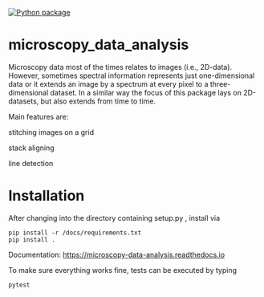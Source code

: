 [![Python package](https://github.com/kernke/microscopy_data_analysis/actions/workflows/python-package.yml/badge.svg)](https://github.com/kernke/microscopy_data_analysis/actions/workflows/python-package.yml)

# microscopy_data_analysis

Microscopy data most of the times relates to images (i.e., 2D-data). However, sometimes spectral information represents just one-dimensional data or it extends an image by a spectrum at every pixel to a three-dimensional dataset. In a similar way the focus of this package lays on 2D-datasets, but also extends from time to time.

Main features are:

 stitching images on a grid
 
 stack aligning
 
 line detection
 
# Installation
After changing into the directory containing setup.py , install via 

    pip install -r /docs/requirements.txt
    pip install .  


Documentation: https://microscopy-data-analysis.readthedocs.io

To make sure everything works fine, tests can be executed by typing

    pytest
